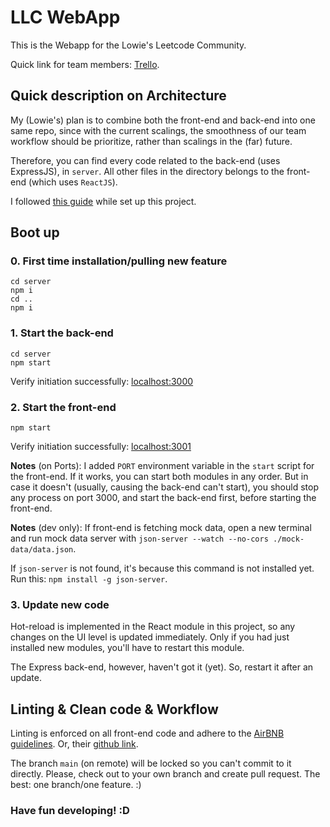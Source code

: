 # LLC WebApp

This is the Webapp for the Lowie's Leetcode Community.

Quick link for team members: [Trello](https://trello.com/b/uYL1a8Bd/llc-web-agile-board).

## Quick description on Architecture

My (Lowie's) plan is to combine both the front-end and back-end into one same repo, since with the current scalings, the smoothness of our team workflow should be prioritize, rather than scalings in the (far) future.

Therefore, you can find every code related to the back-end (uses ExpressJS), in `server`. All other files in the directory belongs to the front-end (which uses `ReactJS`).

I followed [this guide](https://burkeholland.dev/posts/express-react-starter-refresh/) while set up this project.

## Boot up

### 0. First time installation/pulling new feature
```
cd server
npm i
cd ..
npm i
```
### 1. Start the back-end

```
cd server
npm start
```

Verify initiation successfully: [localhost:3000](http://localhost:3000)

### 2. Start the front-end
```
npm start
```
Verify initiation successfully: [localhost:3001](http://localhost:3001)

**Notes** (on Ports): I added `PORT` environment variable in the `start` script for the front-end. If it works, you can start both modules in any order. But in case it doesn't (usually, causing the back-end can't start), you should stop any process on port 3000, and start the back-end first, before starting the front-end.

**Notes** (dev only): If front-end is fetching mock data, open a new terminal and run mock data server with `json-server --watch --no-cors ./mock-data/data.json`.

If `json-server` is not found, it's because this command is not installed yet. Run this: `npm install -g json-server`.

### 3. Update new code

Hot-reload is implemented in the React module in this project, so any changes on the UI level is updated immediately. Only if you had just installed new modules, you'll have to restart this module.

The Express back-end, however, haven't got it (yet). So, restart it after an update.

## Linting & Clean code & Workflow

Linting is enforced on all front-end code and adhere to the [AirBNB guidelines](https://airbnb.io/javascript/). Or, their [github link](https://github.com/airbnb/javascript).

The branch `main` (on remote) will be locked so you can't commit to it directly. Please, check out to your own branch and create pull request. The best: one branch/one feature. :)

### Have fun developing! :D
